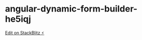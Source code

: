 # angular-dynamic-form-builder-he5iqj

[Edit on StackBlitz ⚡️](https://stackblitz.com/edit/angular-dynamic-form-builder-he5iqj)